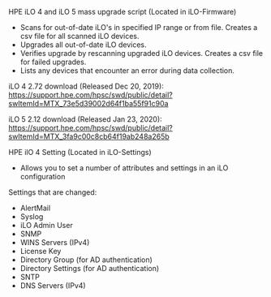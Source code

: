 HPE iLO 4 and iLO 5 mass upgrade script (Located in iLO-Firmware)
- Scans for out-of-date iLO's in specified IP range or from file. Creates a csv file for all scanned iLO devices.
- Upgrades all out-of-date iLO devices.
- Verifies upgrade by rescanning upgraded iLO devices. Creates a csv file for failed upgrades.
- Lists any devices that encounter an error during data collection.


iLO 4 2.72 download (Released Dec 20, 2019): https://support.hpe.com/hpsc/swd/public/detail?swItemId=MTX_73e5d39002d64f1ba55f91c90a

iLO 5 2.12 download (Released Jan 23, 2020): https://support.hpe.com/hpsc/swd/public/detail?swItemId=MTX_3fa9c00c8cb64f19ab248a265b


HPE ilO 4 Setting (Located in iLO-Settings)
- Allows you to set a number of attributes and settings in an iLO configuration

Settings that are changed:
- AlertMail
- Syslog
- iLO Admin User
- SNMP
- WINS Servers (IPv4)
- License Key
- Directory Group (for AD authentication)
- Directory Settings (for AD authentication)
- SNTP
- DNS Servers (IPv4)
